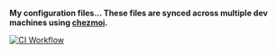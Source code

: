 **My configuration files... These files are synced across multiple dev machines using [chezmoi].**

[![CI Workflow](https://github.com/bbugyi200/dotfiles/actions/workflows/ci.yml/badge.svg)](https://github.com/bbugyi200/dotfiles/actions/workflows/ci.yml)

[chezmoi]: https://www.chezmoi.io
